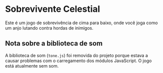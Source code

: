 # Sobrevivente Celestial

Este é um jogo de sobrevivência de cima para baixo, onde você joga como um anjo lutando contra hordas de inimigos.

## Nota sobre a biblioteca de som

A biblioteca de som (`tone.js`) foi removida do projeto porque estava a causar problemas com o carregamento dos módulos JavaScript. O jogo está atualmente sem som.
